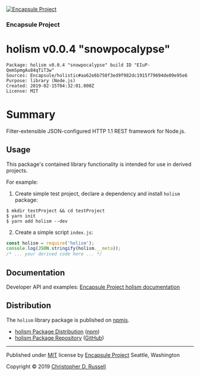 [![Encapsule Project](https://encapsule.io/images/blue-burst-encapsule.io-icon-72x72.png "Encapsule Project")](https://encapsule.io)

### Encapsule Project

# holism v0.0.4 "snowpocalypse"

```
Package: holism v0.0.4 "snowpocalypse" build ID "EIuP-QemSpmgAu84qTiT3w"
Sources: Encapsule/holistic#aa62e6b750f3ed9f982dc1915f79694de09e95e6
Purpose: library (Node.js)
Created: 2019-02-15T04:32:01.000Z
License: MIT
```

# Summary

Filter-extensible JSON-configured HTTP 1.1 REST framework for Node.js.

## Usage

This package's contained library functionality is intended for use in derived projects.

For example:

1. Create simple test project, declare a dependency and install `holism` package:

```
$ mkdir testProject && cd testProject
$ yarn init
$ yarn add holism --dev
```

2. Create a simple script `index.js`:

```JavaScript
const holism = require('holism');
console.log(JSON.stringify(holism.__meta));
/* ... your derived code here ... */
```

## Documentation

Developer API and examples: [Encapsule Project holism documentation](https://encapsule.io/docs/holism)

## Distribution

The `holism` library package is published on [npmjs](https://npmjs.com).

- [holism Package Distribution](https://npmjs.com/package/holism/v/0.0.4) ([npm](https://www.npmjs.com/~chrisrus))
- [holism Package Repository](https://github.com/Encapsule/holism) ([GitHub](https://github.com/Encapsule))

<hr>

Published under [MIT](LICENSE) license by [Encapsule Project](https://encapsule.io) Seattle, Washington

Copyright &copy; 2019 [Christopher D. Russell](http://chrisrussell.net)